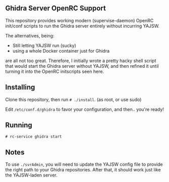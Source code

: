 ## Ghidra Server OpenRC Support

This repository provides working modern (supervise-daemon) OpenRC init/conf scripts to run the Ghidra server entirely without incurring YAJSW.

The alternatives, being:
- Still letting YAJSW run (sucky)
- using a whole Docker container just for Ghidra 

are all not too great. Therefore, I initially wrote a pretty hacky shell script that would start the Ghidra server without YAJSW, and then refined it until turning it into the OpenRC initscripts seen here.

## Installing

Clone this repository, then run `# ./install`. (as root, or use sudo)

Edit `/etc/conf.d/ghidra` to favor your configuration, and then.. you're ready!

## Running

```
# rc-service ghidra start
```

## Notes

To use `./svrAdmin`, you will need to update the YAJSW config file to provide the right path to your Ghidra repositories. After that, it should work just like the YAJSW-laden server.
